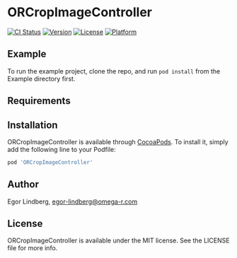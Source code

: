 # ORCropImageController

[![CI Status](https://img.shields.io/travis/Egor%20Lindberg/ORCropImageController.svg?style=flat)](https://travis-ci.org/Egor%20Lindberg/ORCropImageController)
[![Version](https://img.shields.io/cocoapods/v/ORCropImageController.svg?style=flat)](https://cocoapods.org/pods/ORCropImageController)
[![License](https://img.shields.io/cocoapods/l/ORCropImageController.svg?style=flat)](https://cocoapods.org/pods/ORCropImageController)
[![Platform](https://img.shields.io/cocoapods/p/ORCropImageController.svg?style=flat)](https://cocoapods.org/pods/ORCropImageController)

## Example

To run the example project, clone the repo, and run `pod install` from the Example directory first.

## Requirements

## Installation

ORCropImageController is available through [CocoaPods](https://cocoapods.org). To install
it, simply add the following line to your Podfile:

```ruby
pod 'ORCropImageController'
```

## Author

Egor Lindberg, egor-lindberg@omega-r.com

## License

ORCropImageController is available under the MIT license. See the LICENSE file for more info.
